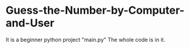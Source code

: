 # Guess-the-Number-by-Computer-and-User
It is a beginner python project 
"main.py" The whole code is in it. 
